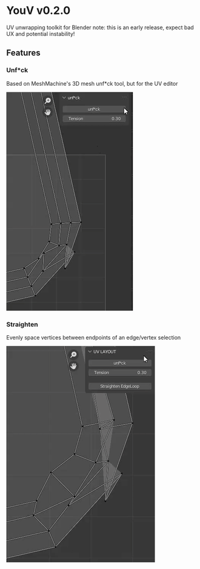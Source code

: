 # YouV v0.2.0
UV unwrapping toolkit for Blender
note: this is an early release, expect bad UX and potential instability!

## Features

### Unf\*ck

Based on MeshMachine's 3D mesh unf\*ck tool, but for the UV editor

![YouV unfck](https://github.com/JohnKazucki/JD-YouV/blob/main/git_resources/YouV%20unfck%20gif.gif)

### Straighten

Evenly space vertices between endpoints of an edge/vertex selection

![YouV straighten](https://github.com/JohnKazucki/JD-YouV/blob/main/git_resources/YouV%20straighten%20gif.gif)

